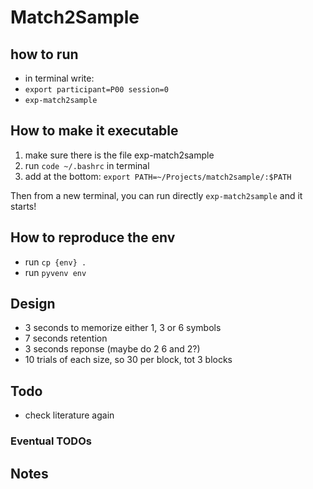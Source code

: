 # Match2Sample

## how to run

- in terminal write:
- `export participant=P00 session=0`
- `exp-match2sample`

## How to make it executable

1. make sure there is the file exp-match2sample
2. run `code ~/.bashrc` in terminal
3. add at the bottom: `export PATH=~/Projects/match2sample/:$PATH`

Then from a new terminal, you can run directly `exp-match2sample` and it starts!

## How to reproduce the env

- run `cp {env} .`
- run `pyvenv env`

## Design

- 3 seconds to memorize either 1, 3 or 6 symbols
- 7 seconds retention
- 3 seconds reponse (maybe do 2 6 and 2?)
- 10 trials of each size, so 30 per block, tot 3 blocks

## Todo

- check literature again

### Eventual TODOs

## Notes
